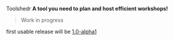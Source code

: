  Toolshedr
**A tool you need to plan and host efficient workshops!**

> Work in progress

first usable release will be [1.0-alpha1](https://github.com/okramlabs/toolshedr/milestone/5)
